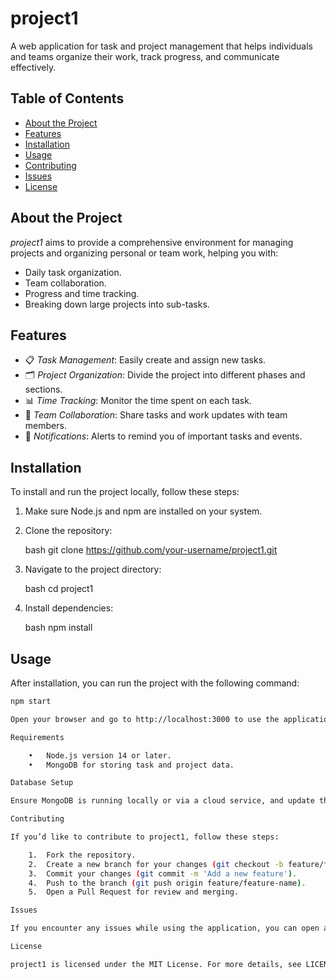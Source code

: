 # project1

A web application for task and project management that helps individuals and teams organize their work, track progress, and communicate effectively.

## Table of Contents

- [About the Project](#about-the-project)
- [Features](#features)
- [Installation](#installation)
- [Usage](#usage)
- [Contributing](#contributing)
- [Issues](#issues)
- [License](#license)

## About the Project

*project1* aims to provide a comprehensive environment for managing projects and organizing personal or team work, helping you with:
- Daily task organization.
- Team collaboration.
- Progress and time tracking.
- Breaking down large projects into sub-tasks.

## Features

- 📋 *Task Management*: Easily create and assign new tasks.
- 🗂️ *Project Organization*: Divide the project into different phases and sections.
- 📊 *Time Tracking*: Monitor the time spent on each task.
- 👥 *Team Collaboration*: Share tasks and work updates with team members.
- 🔔 *Notifications*: Alerts to remind you of important tasks and events.

## Installation

To install and run the project locally, follow these steps:

1. Make sure Node.js and npm are installed on your system.
2. Clone the repository:

    bash
    git clone https://github.com/your-username/project1.git
    

3. Navigate to the project directory:

    bash
    cd project1
    

4. Install dependencies:

    bash
    npm install
    

## Usage

After installation, you can run the project with the following command:

```bash
npm start

Open your browser and go to http://localhost:3000 to use the application.

Requirements

	•	Node.js version 14 or later.
	•	MongoDB for storing task and project data.

Database Setup

Ensure MongoDB is running locally or via a cloud service, and update the database connection settings in the .env file.

Contributing

If you’d like to contribute to project1, follow these steps:

	1.	Fork the repository.
	2.	Create a new branch for your changes (git checkout -b feature/feature-name).
	3.	Commit your changes (git commit -m 'Add a new feature').
	4.	Push to the branch (git push origin feature/feature-name).
	5.	Open a Pull Request for review and merging.

Issues

If you encounter any issues while using the application, you can open an Issue on the Issues page.

License

project1 is licensed under the MIT License. For more details, see LICENSE.